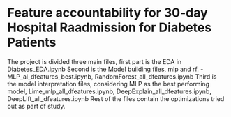 # Feature accountability for 30-day Hospital Raadmission for Diabetes Patients

The project is divided three main files, first part is the EDA in Diabetes_EDA.ipynb
Second is the Model building files, mlp and rf. - MLP_al_dfeatures_best.ipynb, RandomForest_all_dfeatures.ipynb
Third is the model interpretation files, considering MLP as the best performing model, Lime_mlp_all_dfeatures.ipynb, DeepExplain_all_dfeatures.ipynb, DeepLift_all_dfeatures.ipynb
Rest of the files contain the optimizations tried out as part of study.
